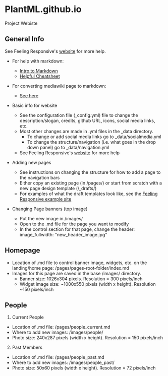 # PlantML.github.io
Project Webiste

## General Info

See Feeling Responsive's [website](https://phlow.github.io/feeling-responsive/getting-started/) for more help.

- For help with markdown:
	- [Intro to Markdown](https://www.markdownguide.org/getting-started/)
	- [Helpful Cheatsheet](https://github.com/adam-p/markdown-here/wiki/Markdown-Cheatsheet)

- For converting mediawiki page to markdown:
  - [See here](https://github.com/philipashlock/mediawiki-to-markdown)

- Basic info for website
	- See the configuration file (\_config.yml) file to change the description/slogan, credits, github URL, icons, social media links, etc.
	- Most other changes are made in .yml files in the \_data directory. 
		- To change or add social media links go to \_data/socialmedia.yml
		- To change the structure/navigation (i.e. what goes in the drop down panel) go to \_data/navigation.yml
	- See Feeling Responsive's [website](https://phlow.github.io/feeling-responsive/getting-started/) for more help

- Adding new pages
	- See instructions on changing the structure for how to add a page to the navigation bars
	- Either copy an existing page (in /pages/) or start from scratch with a new page design template (/\_drafts/)
	- For examples of what the draft templates look like, see the [Feeling Responsive example site](https://phlow.github.io/feeling-responsive/design/)

- Changing Page banners (top image)
	- Put the new image in /images/
	- Open to the .md file for the page you want to modify
	- In the control section for that page, change the header: image_fullwidth: "new_header_image.jpg" 

## Homepage

- Location of .md file to control banner image, widgets, etc. on the landing/home page: /pages/pages-root-folder/index.md
- Images for this page are saved in the base /images/ directory. 
	- Banner size: 1026x304 pixels. Resolution = 300 pixels/inch
	- Widget image size: ~1000x550 pixels (width x height). Resolution ~150 pixels/inch

## People

1. Current People

- Location of .md file: /pages/people_current.md
- Where to add new images: /images/people/
- Photo size: 240x287 pixels (width x height). Resolution = 150 pixels/inch

2. Past Members

- Location of .md file: /pages/people_past.md
- Where to add new images: /images/people_past/
- Photo size: 50x60 pixels (width x height). Resolution = 72 pixels/inch
